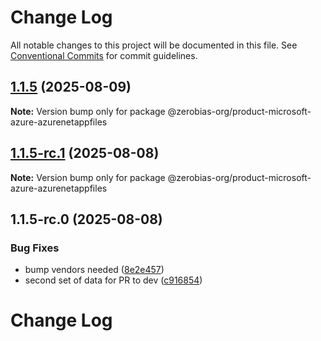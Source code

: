 # Change Log

All notable changes to this project will be documented in this file.
See [Conventional Commits](https://conventionalcommits.org) for commit guidelines.

## [1.1.5](https://github.com/zerobias-org/product/compare/@zerobias-org/product-microsoft-azure-azurenetappfiles@1.1.5-rc.1...@zerobias-org/product-microsoft-azure-azurenetappfiles@1.1.5) (2025-08-09)

**Note:** Version bump only for package @zerobias-org/product-microsoft-azure-azurenetappfiles





## [1.1.5-rc.1](https://github.com/zerobias-org/product/compare/@zerobias-org/product-microsoft-azure-azurenetappfiles@1.1.5-rc.0...@zerobias-org/product-microsoft-azure-azurenetappfiles@1.1.5-rc.1) (2025-08-08)

**Note:** Version bump only for package @zerobias-org/product-microsoft-azure-azurenetappfiles





## 1.1.5-rc.0 (2025-08-08)


### Bug Fixes

* bump vendors needed ([8e2e457](https://github.com/zerobias-org/product/commit/8e2e457e0b5d7141a05e8f2c178bc2854f2b7178))
* second set of data for PR to dev ([c916854](https://github.com/zerobias-org/product/commit/c916854bcf229b1c2042ffdea18472d66a061aaf))





# Change Log
